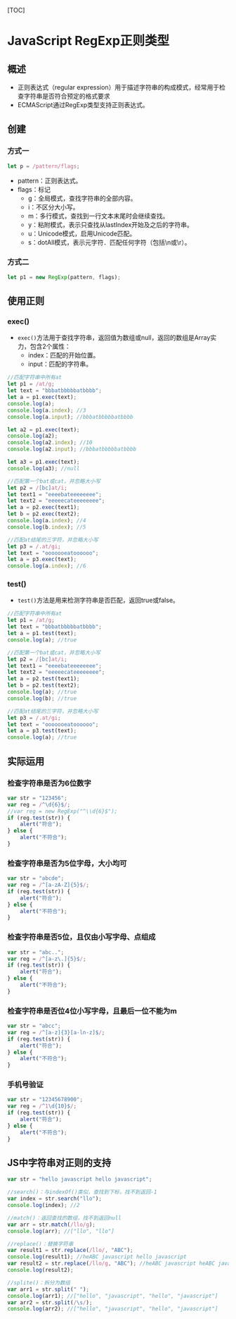 [TOC]

# JavaScript RegExp正则类型

## 概述

- 正则表达式（regular expression）用于描述字符串的构成模式，经常用于检查字符串是否符合预定的格式要求
- ECMAScript通过RegExp类型支持正则表达式。





## 创建

### 方式一

```js
let p = /pattern/flags;
```

- pattern：正则表达式。
- flags：标记
  - g：全局模式，查找字符串的全部内容。
  - i：不区分大小写。
  - m：多行模式，查找到一行文本末尾时会继续查找。
  - y：粘附模式，表示只查找从lastIndex开始及之后的字符串。
  - u：Unicode模式，启用Unicode匹配。
  - s：dotAll模式，表示元字符．匹配任何字符（包括\n或\r）。

### 方式二

```js
let p1 = new RegExp(pattern, flags);
```



## 使用正则

### exec()

- `exec()`方法用于查找字符串，返回值为数组或null，返回的数组是Array实力，包含2个属性：
  - index：匹配的开始位置。
  - input：匹配的字符串。

```js
//匹配字符串中所有at
let p1 = /at/g;
let text = "bbbatbbbbbatbbbb";
let a = p1.exec(text);
console.log(a);
console.log(a.index); //3
console.log(a.input); //bbbatbbbbbatbbbb

let a2 = p1.exec(text);
console.log(a2);
console.log(a2.index); //10
console.log(a2.input); //bbbatbbbbbatbbbb

let a3 = p1.exec(text);
console.log(a3); //null
```

```js
//匹配第一个bat或cat，并忽略大小写
let p2 = /[bc]at/i;
let text1 = "eeeebateeeeeeee";
let text2 = "eeeeecateeeeeeee";
let a = p2.exec(text1);
let b = p2.exec(text2);
console.log(a.index); //4
console.log(b.index); //5
```

```js
//匹配at结尾的三字符，并忽略大小写
let p3 = /.at/gi;
let text = "ooooooeatoooooo";
let a = p3.exec(text);
console.log(a.index); //6
```



### test()

- `test()`方法是用来检测字符串是否匹配，返回true或false。

```js
//匹配字符串中所有at
let p1 = /at/g;
let text = "bbbatbbbbbatbbbb";
let a = p1.test(text);
console.log(a); //true
```

```js
//匹配第一个bat或cat，并忽略大小写
let p2 = /[bc]at/i;
let text1 = "eeeebateeeeeeee";
let text2 = "eeeeecateeeeeeee";
let a = p2.test(text1);
let b = p2.test(text2);
console.log(a); //true
console.log(b); //true
```

```js
//匹配at结尾的三字符，并忽略大小写
let p3 = /.at/gi;
let text = "ooooooeatoooooo";
let a = p3.test(text);
console.log(a); //true
```



## 实际运用

### 检查字符串是否为6位数字

```javascript
var str = "123456";
var reg = /^\d{6}$/;
//var reg = new RegExp("^\\d{6}$");
if (reg.test(str)) {
    alert("符合");
} else {
    alert("不符合");
}
```



### 检查字符串是否为5位字母，大小均可

```javascript
var str = "abcde";
var reg = /^[a-zA-Z]{5}$/;
if (reg.test(str)) {
    alert("符合");
} else {
    alert("不符合");
}
```



### 检查字符串是否5位，且仅由小写字母、点组成

```javascript
var str = "abc..";
var reg = /^[a-z\.]{5}$/;
if (reg.test(str)) {
    alert("符合");
} else {
    alert("不符合");
}
```



### 检查字符串是否位4位小写字母，且最后一位不能为m

```javascript
var str = "abcc";
var reg = /^[a-z]{3}[a-ln-z]$/;
if (reg.test(str)) {
    alert("符合");
} else {
    alert("不符合");
}
```



### 手机号验证

```javascript
var str = "12345678900";
var reg = /^1\d{10}$/;
if (reg.test(str)) {
    alert("符合");
} else {
    alert("不符合");
}
```



## JS中字符串对正则的支持

```javascript
var str = "hello javascript hello javascript";

//search()：与indexOf()类似，查找到下标，找不到返回-1
var index = str.search("llo");
console.log(index); //2

//match()：返回查找的数组，找不到返回null
var arr = str.match(/llo/g);
console.log(arr); //["llo", "llo"] 

//replace()：替换字符串
var result1 = str.replace(/llo/, "ABC");
console.log(result1); //heABC javascript hello javascript
var result2 = str.replace(/llo/g, "ABC"); //heABC javascript heABC javascript
console.log(result2);

//splite()：拆分为数组
var arr1 = str.split(" ");
console.log(arr1); //["hello", "javascript", "hello", "javascript"]
var arr2 = str.split(/\s/);
console.log(arr2); //["hello", "javascript", "hello", "javascript"]
```